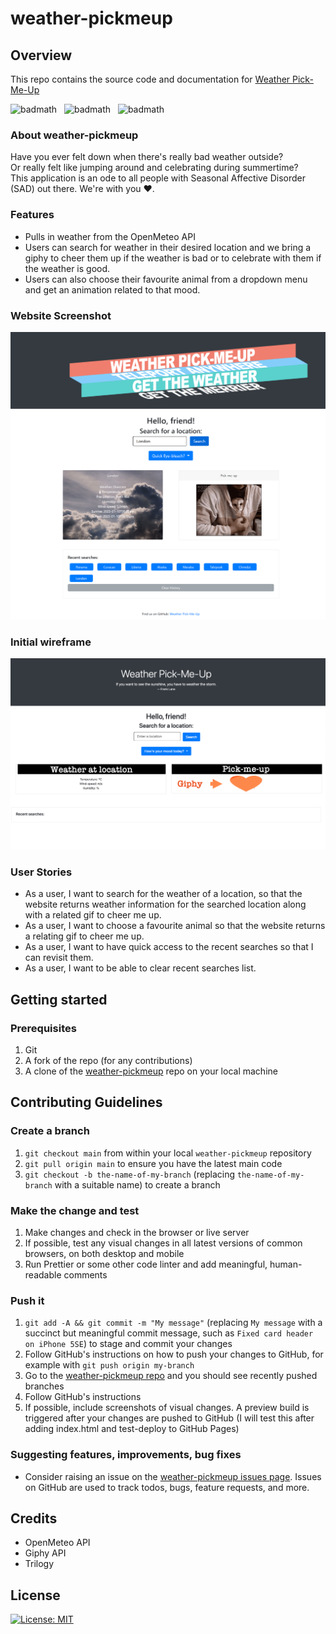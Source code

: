 # weather-pickmeup

## Overview

This repo contains the source code and documentation for [Weather Pick-Me-Up](https://stevelab1.github.io/weather-pickmeup/)

![badmath](https://img.shields.io/badge/JavaScript-58%25-%23efd81d)&nbsp;&nbsp;&nbsp;![badmath](https://img.shields.io/badge/HTML-35%25-%23e34c26)&nbsp;&nbsp;&nbsp;![badmath](https://img.shields.io/badge/CSS-7%25-%23563d7c)

### About weather-pickmeup

Have you ever felt down when there's really bad weather outside?
</br>
Or really felt like jumping around and celebrating during summertime?
</br>
This application is an ode to all people with Seasonal Affective Disorder (SAD) out there. We're with you ❤.

### Features

- Pulls in weather from the OpenMeteo API
- Users can search for weather in their desired location and we bring a giphy to cheer them up if the weather is bad or to celebrate with them if the weather is good.
- Users can also choose their favourite animal from a dropdown menu and get an animation related to that mood.

### Website Screenshot

![Weather Pick-Me-Up Website](/assets/img/screenshot-website.png)

### Initial wireframe

![Initial wireframe](initial-wireframe.jpg)


### User Stories
- As a user, I want to search for the weather of a location, so that the website returns weather information for the searched location along with a related gif to cheer me up.
- As a user, I want to choose a favourite animal so that the website returns a relating gif to cheer me up.
- As a user, I want to have quick access to the recent searches so that I can revisit them.
- As a user, I want to be able to clear recent searches list.

## Getting started

### Prerequisites

1. Git
1. A fork of the repo (for any contributions)
1. A clone of the [weather-pickmeup](https://github.com/stevelab1/weather-pickmeup) repo on your local machine
## Contributing Guidelines

### Create a branch

1. `git checkout main` from within your local `weather-pickmeup` repository
1. `git pull origin main` to ensure you have the latest main code
1. `git checkout -b the-name-of-my-branch` (replacing `the-name-of-my-branch` with a suitable name) to create a branch

### Make the change and test

1. Make changes and check in the browser or live server
1. If possible, test any visual changes in all latest versions of common browsers, on both desktop and mobile
1. Run Prettier or some other code linter and add meaningful, human-readable comments

### Push it

1. `git add -A && git commit -m "My message"` (replacing `My message` with a succinct but meaningful commit message, such as `Fixed card header on iPhone 5SE`) to stage and commit your changes
1. Follow GitHub's instructions on how to push your changes to GitHub, for example with `git push origin my-branch`
1. Go to the [weather-pickmeup repo](https://github.com/stevelab1/weather-pickmeup) and you should see recently pushed branches
1. Follow GitHub's instructions
1. If possible, include screenshots of visual changes. A preview build is triggered after your changes are pushed to GitHub (I will test this after adding index.html and test-deploy to GitHub Pages)

### Suggesting features, improvements, bug fixes

- Consider raising an issue on the [weather-pickmeup issues page](https://github.com/stevelab1/weather-pickmeup/issues). Issues on GitHub are used to track todos, bugs, feature requests, and more.

## Credits

- OpenMeteo API
- Giphy API
- Trilogy

## License

[![License: MIT](https://img.shields.io/badge/License-MIT-yellow.svg)](https://opensource.org/licenses/MIT)
